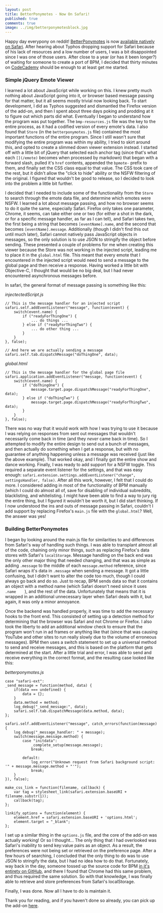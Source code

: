 ```yaml
---
layout: post
title: BetterPonymotes - Now On Safari!
published: true
comments: true
image: ../img/betterponymotesblock.jpg
---
```

Happy day everypony on reddit! [BetterPonymotes](http://ponymotes.net) is now [available natively on Safari](/BetterPonymotes-for-Safari). After hearing about Typhos dropping support for Safari because of his lack of resources and a low number of users, I was a bit disappointed since I was one of those users. After close to a year (or has it been longer?) of waiting for someone to create a port of BPM, I decided that thirty minutes on [CodeCademy](http://codecademy.com) should be enough to at least get me started. 

### Simple jQuery Emote Viewer

I learned a lot about JavaScript while working on this. I knew pretty much nothing about JavaScript going into it, or browser based message passing for that matter, but it all seems mostly trivial now looking back. To start development, I did as Typhos suggested and dismantled the Firefox version of the add-on, and then I spent about three days poking and prodding at it to figure out which parts did what. Eventually I began to understand how the program was put together. The `bmp-resources.js` file was the key to the entire process, as it had a codified version of every emote's data. I also found that `Store` (in the `betterponymotes.js` file) contained the most important functions of the entire program. Since I still wasn't sure that modifying the entire program was within my ability, I tried to skirt around this, and opted to create a slimmed down viewer extension instead. I started off with a little bit of jQuery that selected each anchor tag (since that's what each `[](/emote)` becomes when processed by markdown) that began with a forward slash, pulled it's `href` contents, appended the `bpmote-` prefix to them, and finally set the CSS class equal to that value. The CSS took care of the rest, but it didn't allow the "click to hide" ability or the NSFW filtering of the original. I figured that wouldn't be good to release, so I decided to look into the problem a little bit further.

I decided that I needed to include some of the functionality from the `Store` to search through the emote data file, and determine which emotes were NSFW. I learned a lot about message passing, and how no browser seems to do it quite the same, especially Safari. Firefox only takes one parameter, Chrome, it seems, can take either one or two (for either a shot in the dark, or for a specific message handler, as far as I can tell), and Safari takes two, the first being a string that becomes `[eventName].name`, and the second that becomes `[eventName].message`. Additionally (though I didn't find this out until much later), Safari cannot natively pass JavaScript objects in messages, so the only solution is to use JSON to stringify the object before sending. These presented a couple of problems for me when creating this viewer because the Store was not working in the injected script, leading me to place it in the `global.html` file. This meant that every emote that I encountered in the injected script would need to send a message to the global page and then receive a response. Having worked a little bit with Objective-C, I thought that would be no big deal, but I had never encountered asynchronous messages before. 

In safari, the general format of message passing is something like this:

*injectectedScript.js*

    // This is the message handler for an injected script
    safari.self.addEventListener("message", function(event) {
        switch(event.name) {
            if ("readyForThingOne") {
                ... do things ...
            } else if ("readyForThingTwo") {
                ... do other thing ...
            }
        }
    }, false);
    
    // And here we are actually sending a message
    safari.self.tab.dispatchMessage("doThingOne", data);

*global.html*

    // This is the message handler for the global page file
    safari.application.addEventListener("message, function(event) {
        switch(event.name) {
            if ("doThingOne") {
                message.target.page.dispatchMessage("readyForThingOne", data);
            } else if ("doThingTwo") {
                message.target.page.dispatchMessage("readyForThingTwo", data);
            }
        }
    }, false);

There was no way that it would work with how I was trying to use it because I was relying on responses from sent out messages that wouldn't necessarily come back in time (and they *never* came back in time). So I attempted to modify the entire design to send out a bunch of messages, and then actually do something when I get a response, but with no guarantee of anything happening unless a message was received (just like the above example). That worked okay, and I finally got the entire show and dance working. Finally, I was ready to add support for a NSFW toggle. This required a separate event listener for the settings, and that was easy enough: `safari.extension.settings.addEventListener("change", settingsHandler, false)`. After all this work, however, I felt that I could do more. I considered adding in most of the functionality of BPM manually (which I could do almost all of, save for disabling of individual subreddits, blacklisting, and whitelisting. I might have been able to find a way to jury rig the entire thing, but I figured it wouldn't be worth it, but I did start thinking. If I now understood the ins and outs of message passing in Safari, couldn't I add support by replacing Firefox's `main.js` file with the `global.html`? Well, the answer was yes!

### Building BetterPonymotes

I began by looking around the main.js file for similarities to and differences from Safari's way of handling such things. I was able to transplant almost all of the code, chaining only minor things, such as replacing Firefox's data stores with Safari's `localStorage`. Message handling on the back end was the only other major thing that needed changing, and that was as simple as adding `.message` to the middle of each `message.method` reference, since Safari wraps it's data in `.message` when sending a message. It got a little confusing, but I didn't want to alter the code too much, though I could always go back and do so. Just to recap, BPM sends data so that it contains an object with a method name (which Safari doesn't need since it uses `.name	`), and the rest of the data. Unfortunately that means that it is wrapped in an additional unnecessary layer when Safari deals with it, but again, it was only a minor annoyance.

Once the backend was handled properly, it was time to add the necessary hooks to the front end. This consisted of setting up a detection method for determining that the browser was Safari and not Chrome or Firefox. I also took the liberty to add an additional window check to ensure that the program won't run in ad frames or anything like that (since that was causing YouTube and other sites to run really slowly due to the volume of erroneous messages). BPM then uses a switch statement to set up a universal method to send and receive messages, and this is based on the platform that gets determined at the start. After a little trial and error, I was able to send and receive everything in the correct format, and the resulting case looked like this:

*betterponymotes.js*

    case "safari-ext":
    _send_message = function(method, data) {
        if(data === undefined) {
            data = {};
        }
        data.method = method;
        log_debug("_send_message:", data);
        safari.self.tab.dispatchMessage(data.method, data);
    };
 
    safari.self.addEventListener("message", catch_errors(function(message) {
        log_debug("_message_handler: " + message);
        switch(message.message.method) {
            case "initdata":
                _complete_setup(message.message);
                break;
                                     
            default:
                log_error("Unknown request from Safari background script: '" + message.message.method + "'");
                break;
        }
    }), false);
 
    make_css_link = function(filename, callback) {
        var tag = stylesheet_link(safari.extension.baseURI + filename.substr(1));
        callback(tag);
    };
 
    linkify_options = function(element) {
        element.href = safari.extension.baseURI + 'options.html';
        element.target = "_blank";
    };

I set up a similar thing in the `options.js` file, and the core of the add-on was actually working! Or so I thought...
The only thing that I had overlooked was Safari's inability to send key:value pairs as an object. As a result, the preferences were not being set or retrieved on the preference page. After a few hours of searching, I concluded that the only thing to do was to use JSON to stringify the data, but I had no idea how to do that. Fortunately, way back in the day, someone tossed up the source code for BPM [in it's entirety on GitHub](https://github.com/CoRD-Dev/bpm-ancient), and there I found that Chrome had this same problem, and thus required the same solution. So with that knowledge, I was finally able to retrieve and store preferences from Safari's localStorage.

Finally, I was done. Now all I have to do is maintain it.

Thank you for reading, and if you haven't done so already, you can pick up the add-on [here](/BetterPonymotes-for-Safari).